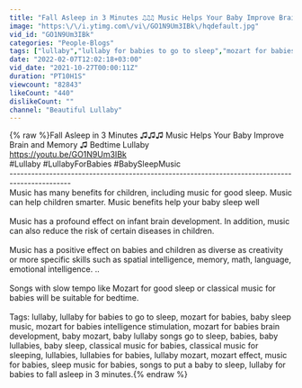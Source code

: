 ```yaml
---
title: "Fall Asleep in 3 Minutes ♫♫♫ Music Helps Your Baby Improve Brain and Memory ♫ Bedtime Lullaby"
image: "https:\/\/i.ytimg.com\/vi\/GO1N9Um3IBk\/hqdefault.jpg"
vid_id: "GO1N9Um3IBk"
categories: "People-Blogs"
tags: ["lullaby","lullaby for babies to go to sleep","mozart for babies"]
date: "2022-02-07T12:02:18+03:00"
vid_date: "2021-10-27T00:00:11Z"
duration: "PT10H1S"
viewcount: "82843"
likeCount: "440"
dislikeCount: ""
channel: "Beautiful Lullaby"
---
```

{% raw %}Fall Asleep in 3 Minutes ♫♫♫ Music Helps Your Baby Improve Brain and Memory ♫ Bedtime Lullaby<br /><a rel="nofollow" target="blank" href="https://youtu.be/GO1N9Um3IBk">https://youtu.be/GO1N9Um3IBk</a><br />#Lullaby #LullabyForBabies #BabySleepMusic<br />-----------------------------------------------------------------------------------------------<br />Music has many benefits for children, including music for good sleep. Music can help children smarter. Music benefits help your baby sleep well<br /><br />Music has a profound effect on infant brain development. In addition, music can also reduce the risk of certain diseases in children.<br /><br />Music has a positive effect on babies and children as diverse as creativity or more specific skills such as spatial intelligence, memory, math, language, emotional intelligence. ..<br /><br />Songs with slow tempo like Mozart for good sleep or classical music for babies will be suitable for bedtime.<br /><br />Tags: lullaby, lullaby for babies to go to sleep, mozart for babies, baby sleep music, mozart for babies intelligence stimulation, mozart for babies brain development, baby mozart, baby lullaby songs go to sleep, babies, baby lullabies, baby sleep, classical music for babies, classical music for sleeping, lullabies, lullabies for babies, lullaby mozart, mozart effect, music for babies, sleep music for babies, songs to put a baby to sleep, lullaby for babies to fall asleep in 3 minutes.{% endraw %}
